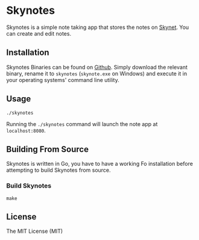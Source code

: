 # Skynotes
Skynotes is a simple note taking app that stores the notes on
[Skynet](https://siasky.net). You can create and edit notes.

## Installation
Skynotes Binaries can be found on
[Github](https://github.com/MSevey/skynotes/releases). Simply download the
relevant binary, rename it to `skynotes` (`skynote.exe` on Windows) and execute
it in your operating systems' command line utility.

## Usage
`./skynotes`

Running the `./skynotes` command will launch the note app at `localhost:8080`.

## Building From Source
Skynotes is written in Go, you have to have a working Fo installation before
attempting to build Skynotes from source.

### Build Skynotes
`make`

## License
The MIT License (MIT)
